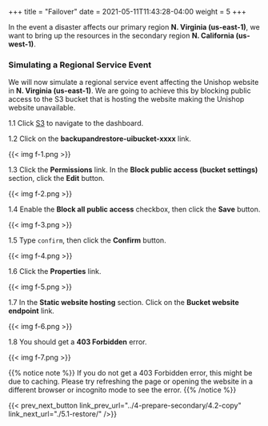 +++
title = "Failover"
date =  2021-05-11T11:43:28-04:00
weight = 5
+++

In the event a disaster affects our primary region **N. Virginia (us-east-1)**, we want to bring up the resources in the secondary region **N. California (us-west-1)**.

### Simulating a Regional Service Event

We will now simulate a regional service event affecting the Unishop website in **N. Virginia (us-east-1)**.  We are going to achieve this by blocking public access to the S3 bucket that is hosting the website making the Unishop website unavailable.

1.1 Click [S3](https://console.aws.amazon.com/s3/home?region=us-east-1#/) to navigate to the dashboard.

1.2 Click on the **backupandrestore-uibucket-xxxx** link.

{{< img f-1.png >}}

1.3 Click the **Permissions** link. In the **Block public access (bucket settings)** section, click the **Edit** button.

{{< img f-2.png >}}

1.4 Enable the **Block all public access** checkbox, then click the **Save** button.

{{< img f-3.png >}}

1.5 Type `confirm`, then click the **Confirm** button.

{{< img f-4.png >}}

1.6 Click the **Properties** link.  

{{< img f-5.png >}}

1.7 In the **Static website hosting** section.  Click on the **Bucket website endpoint** link.

{{< img f-6.png >}}

1.8  You should get a **403 Forbidden** error.

{{< img f-7.png >}}

{{% notice note %}}
If you do not get a 403 Forbidden error, this might be due to caching.  Please try refreshing the page or opening the website in a different browser or incognito mode to see the error.
{{% /notice  %}}

{{< prev_next_button link_prev_url="../4-prepare-secondary/4.2-copy" link_next_url="./5.1-restore/" />}}

